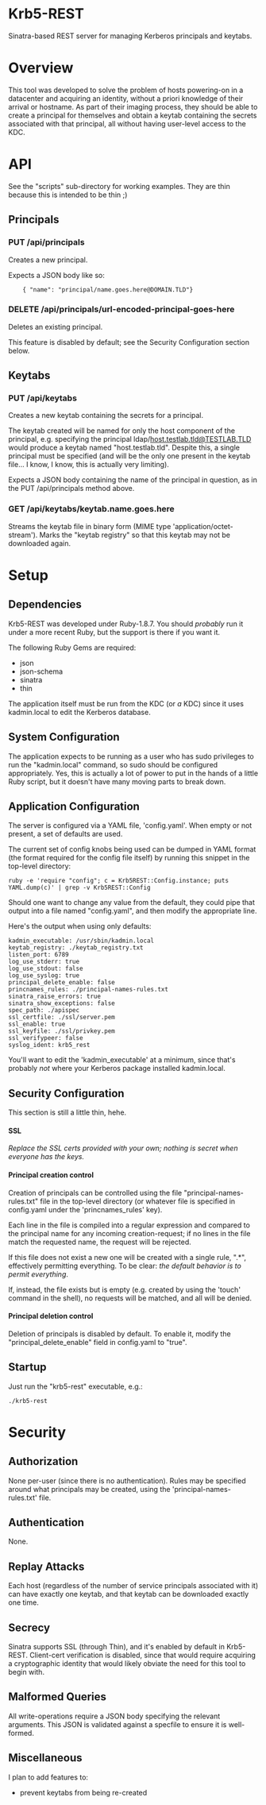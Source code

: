 Krb5-REST
=========

Sinatra-based REST server for managing Kerberos principals and keytabs.

Overview
========
This tool was developed to solve the problem of hosts powering-on in a datacenter and acquiring an identity, without a priori knowledge of their arrival or hostname. As part of their imaging process, they should be able to create a principal for themselves and obtain a keytab containing the secrets associated with that principal, all without having user-level access to the KDC.

API
===
See the "scripts" sub-directory for working examples. They are thin because this is intended to be thin ;)

Principals
----------
### PUT /api/principals
Creates a new principal.

Expects a JSON body like so:

        { "name": "principal/name.goes.here@DOMAIN.TLD"}

### DELETE /api/principals/url-encoded-principal-goes-here
Deletes an existing principal.

This feature is disabled by default; see the Security Configuration section below.

Keytabs
-------
### PUT /api/keytabs
Creates a new keytab containing the secrets for a principal.

The keytab created will be named for only the host component of the principal, e.g. specifying the principal ldap/host.testlab.tld@TESTLAB.TLD would produce a keytab named "host.testlab.tld". Despite this, a single principal must be specified (and will be the only one present in the keytab file... I know, I know, this is actually very limiting).

Expects a JSON body containing the name of the principal in question, as in the PUT /api/principals method above.

### GET /api/keytabs/keytab.name.goes.here
Streams the keytab file in binary form (MIME type 'application/octet-stream').
Marks the "keytab registry" so that this keytab may not be downloaded again.

Setup
=====
Dependencies
------------
Krb5-REST was developed under Ruby-1.8.7. You should *probably* run it under a more recent Ruby, but the support is there if you want it.

The following Ruby Gems are required:

*   json
*   json-schema
*   sinatra
*   thin

The application itself must be run from the KDC (or *a* KDC) since it uses kadmin.local to edit the Kerberos database.

System Configuration
--------------------
The application expects to be running as a user who has sudo privileges to run the "kadmin.local" command, so sudo should be configured appropriately. Yes, this is actually a lot of power to put in the hands of a little Ruby script, but it doesn't have many moving parts to break down.

Application Configuration
-------------------------
The server is configured via a YAML file, 'config.yaml'. When empty or not present, a set of defaults are used. 

The current set of config knobs being used can be dumped in YAML format (the format required for the config file itself) by running this snippet in the top-level directory:

	ruby -e 'require "config"; c = Krb5REST::Config.instance; puts YAML.dump(c)' | grep -v Krb5REST::Config

Should one want to change any value from the default, they could pipe that output into a file named "config.yaml", and then modify the appropriate line. 

Here's the output when using only defaults:

	kadmin_executable: /usr/sbin/kadmin.local
	keytab_registry: ./keytab_registry.txt
	listen_port: 6789
	log_use_stderr: true
	log_use_stdout: false
	log_use_syslog: true
	principal_delete_enable: false
	princnames_rules: ./principal-names-rules.txt
	sinatra_raise_errors: true
	sinatra_show_exceptions: false
	spec_path: ./apispec
	ssl_certfile: ./ssl/server.pem
	ssl_enable: true
	ssl_keyfile: ./ssl/privkey.pem
	ssl_verifypeer: false
	syslog_ident: krb5_rest

You'll want to edit the 'kadmin_executable' at a minimum, since that's probably *not* where your Kerberos package installed kadmin.local.

Security Configuration
----------------------
This section is still a little thin, hehe.

#### SSL
_Replace the SSL certs provided with your own; nothing is secret when everyone has the keys._

#### Principal creation control
Creation of principals can be controlled using the file "principal-names-rules.txt" file in the top-level directory (or whatever file is specified in config.yaml under the 'princnames_rules' key). 

Each line in the file is compiled into a regular expression and compared to the principal name for any incoming creation-request; if no lines in the file match the requested name, the request will be rejected.

If this file does not exist a new one will be created with a single rule, ".*", effectively permitting everything. To be clear: _the default behavior is to permit everything_.

If, instead, the file exists but is empty (e.g. created by using the 'touch' command in the shell), no requests will be matched, and all will be denied.

#### Principal deletion control
Deletion of principals is disabled by default. To enable it, modify the "principal_delete_enable" field in config.yaml to "true".

Startup
-------
Just run the "krb5-rest" executable, e.g.:

	./krb5-rest

Security
========

Authorization
-------------
None per-user (since there is no authentication).
Rules may be specified around what principals may be created, using the 'principal-names-rules.txt' file.

Authentication
--------------
None.

Replay Attacks
--------------
Each host (regardless of the number of service principals associated with it) can have exactly one keytab, and that keytab can be downloaded exactly one time.

Secrecy
-------
Sinatra supports SSL (through Thin), and it's enabled by default in Krb5-REST. Client-cert verification is disabled, since that would require acquiring a cryptographic identity that would likely obviate the need for this tool to begin with.

Malformed Queries
-----------------
All write-operations require a JSON body specifying the relevant arguments. This JSON is validated against a specfile to ensure it is well-formed.

Miscellaneous
-------------
I plan to add features to:

*   prevent keytabs from being re-created
